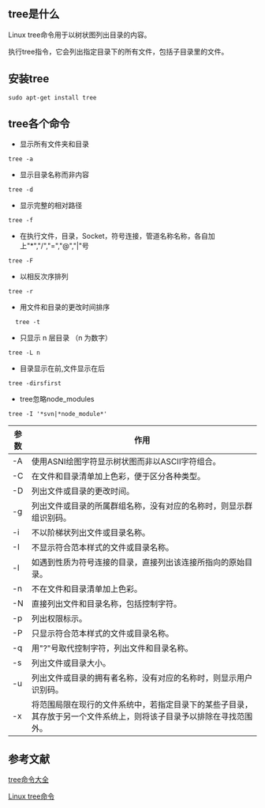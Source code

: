 ## tree是什么
Linux tree命令用于以树状图列出目录的内容。

执行tree指令，它会列出指定目录下的所有文件，包括子目录里的文件。

## 安装tree
```
sudo apt-get install tree 
```
## tree各个命令
- 显示所有文件夹和目录
```
tree -a
```
- 显示目录名称而非内容
```
tree -d
```
- 显示完整的相对路径
```
tree -f
```
- 在执行文件，目录，Socket，符号连接，管道名称名称，各自加上"*","/","=","@","|"号
```
tree -F
```
- 以相反次序排列
```
tree -r
```
- 用文件和目录的更改时间排序
```
  tree -t
```
- 只显示 n 层目录 （n 为数字）
```
tree -L n 
```
- 目录显示在前,文件显示在后
```
tree -dirsfirst 
```
- tree忽略node_modules
```
tree -I '*svn|*node_module*'
```
参数|作用
--|--
-A|使用ASNI绘图字符显示树状图而非以ASCII字符组合。
-C|在文件和目录清单加上色彩，便于区分各种类型。
-D|列出文件或目录的更改时间。
-g|列出文件或目录的所属群组名称，没有对应的名称时，则显示群组识别码。
-i|不以阶梯状列出文件或目录名称。
-I|不显示符合范本样式的文件或目录名称。
-l|如遇到性质为符号连接的目录，直接列出该连接所指向的原始目录。
-n|不在文件和目录清单加上色彩。
-N|直接列出文件和目录名称，包括控制字符。
-p|列出权限标示。
-P|只显示符合范本样式的文件或目录名称。
-q|用"?"号取代控制字符，列出文件和目录名称。
-s|列出文件或目录大小。
-u|列出文件或目录的拥有者名称，没有对应的名称时，则显示用户识别码。
-x|将范围局限在现行的文件系统中，若指定目录下的某些子目录，其存放于另一个文件系统上，则将该子目录予以排除在寻找范围外。

## 参考文献
[tree命令大全](https://blog.csdn.net/askbai666888/article/details/9995837)

[Linux tree命令](http://www.runoob.com/linux/linux-comm-tree.html)
